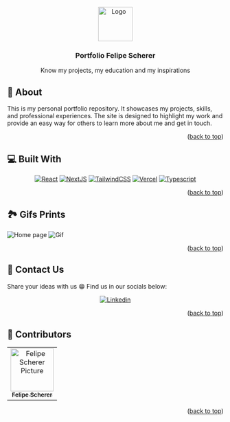 <a name="readme-top"></a>
<div align="center">

<a href="https://github.com/fescherer/felipescherer.com">
<img src="https://www.felipescherer.com/favicon.svg" alt="Logo" width="80" height="80">
</a>

### Portfolio Felipe Scherer

Know my projects, my education and my inspirations

</div>

<!-- **********************🐲About🐲********************** -->
<a name="aboutProject"></a>

## 📕 About

This is my personal portfolio repository. It showcases my projects, skills, and professional experiences. The site is designed to highlight my work and provide an easy way for others to learn more about me and get in touch.

<p align="right">(<a href="#readme-top">back to top</a>)</p>

<!-- **********************🐲Built With🐲********************** -->
<a name="buildWith"></a>

## 💻 Built With

<div align="center">

[![React][react-shield]][react-url]
[![NextJS][nextjs-shield]][nextjs-url]
[![TailwindCSS][tailwindcss-shield]][tailwindcss-url]
[![Vercel][vercel-shield]][vercel-url]
[![Typescript][typescript-shield]][typescript-url]

</div>

<!-- Badges -->
[react-shield]: https://img.shields.io/badge/react-%2320232a.svg?style=for-the-badge&logo=react&logoColor=%2361DAFB
[react-url]: https://react.dev
[nextjs-shield]: https://img.shields.io/badge/Next-black?style=for-the-badge&logo=next.js&logoColor=white
[nextjs-url]: https://nextjs.org
[tailwindcss-shield]: https://img.shields.io/badge/tailwindcss-%2338B2AC.svg?style=for-the-badge&logo=tailwind-css&logoColor=white
[tailwindcss-url]: https://tailwindcss.com
[vercel-shield]: https://img.shields.io/badge/vercel-%23000000.svg?style=for-the-badge&logo=vercel&logoColor=white
[vercel-url]: https://vercel.com
[typescript-shield]: https://img.shields.io/badge/typescript-%23007ACC.svg?style=for-the-badge&logo=typescript&logoColor=white
[typescript-url]: https://www.typescriptlang.org

<p align="right">(<a href="#readme-top">back to top</a>)</p>

<!-- **********************🐲Gifs Prints🐲********************** -->
<a name="gifsPrints"></a>

## 🏞️ Gifs Prints


![Home page](https://github.com/user-attachments/assets/e9de9f45-bd99-41fa-87ec-d58787bca59f)
![Gif](https://github.com/user-attachments/assets/656bdf5f-baca-4d7d-950c-6fbc215392b1)

<p align="right">(<a href="#readme-top">back to top</a>)</p>

<!-- **********************🐲 Contact Us 🐲********************** -->
<a name="contactUs"></a>

## 💬 Contact Us

Share your ideas with us 😁 Find us in our socials below:

<div align="center">

[![Linkedin][linkedin-shield]][linkedin-url]

</div>

<!-- Badges -->
[linkedin-shield]: https://img.shields.io/badge/linkedin-%230077B5.svg?style=for-the-badge&logo=linkedin&logoColor=white
[linkedin-url]: https://www.linkedin.com/in/fescherer/

<p align="right">(<a href="#readme-top">back to top</a>)</p>

<!-- **********************🐲Contributors🐲********************** -->
<a name="contributors"></a>

## 🤗 Contributors

<table>
  <tr>
    <td align="center">
        <a href=https://github.com/fescherer>
          <img src=https://github.com/fescherer.png width="100px;" alt="Felipe Scherer Picture"/><br>
          <sub>
            <b>Felipe Scherer</b>
          </sub>
        </a>
      </td>
  </tr>
</table>

<p align="right">(<a href="#readme-top">back to top</a>)</p>
